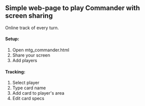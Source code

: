 ## Simple web-page to play Commander with screen sharing

Online track of every turn.

#### Setup:
1. Open mtg_commander.html
2. Share your screen
3. Add players

#### Tracking:
1. Select player
2. Type card name
3. Add card to player's area
4. Edit card specs
